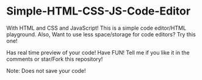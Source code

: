 # Simple-HTML-CSS-JS-Code-Editor
With HTML and CSS and JavaScript! This is a simple code editor/HTML playground. Also, Want to use less space/storage for code editors? Try this one! 

Has real time preview of your code! Have FUN!
Tell me if you like it in the comments or star/Fork this repository!

Note: Does not save your code!
